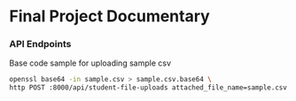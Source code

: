 # Final Project Documentary

### API Endpoints




Base code sample for uploading sample csv
```bash
openssl base64 -in sample.csv > sample.csv.base64 \
http POST :8000/api/student-file-uploads attached_file_name=sample.csv attached_file=@sample.csv.base64 title="2018 Master sheet test" description="This is a test of uploading file."
```
